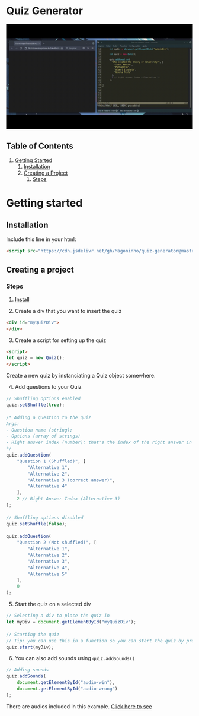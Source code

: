 # Quiz Generator

![demo](./demo.gif)

## Table of Contents
1. [Getting Started](#getting-started)
	1. [Installation](#installation)
	2. [Creating a Project](#creating-a-project)
		1. [Steps](#steps)

# Getting started
## Installation
Include this line in your html:
```html
<script src="https://cdn.jsdelivr.net/gh/Magoninho/quiz-generator@master/quiz-generator-lib/dist/Quiz.js"></script>
```

## Creating a project
### Steps
1. [Install](#installation)

2. Create a div that you want to insert the quiz

```html
<div id="myQuizDiv">
</div>
```

3. Create a script for setting up the quiz
```html
<script>
let quiz = new Quiz();
</script>
```
Create a new quiz by instanciating a Quiz object somewhere.

4. Add questions to your Quiz
```js
// Shuffling options enabled
quiz.setShuffle(true);

/* Adding a question to the quiz
Args: 
- Question name (string);
- Options (array of strings)
- Right answer index (number): that's the index of the right answer in the options array
*/
quiz.addQuestion(
	"Question 1 (Shuffled)", [
		"Alternative 1",
		"Alternative 2",
		"Alternative 3 (correct answer)",
		"Alternative 4"
	],
	2 // Right Answer Index (Alternative 3)
);

// Shuffling options disabled
quiz.setShuffle(false);

quiz.addQuestion(
	"Question 2 (Not shuffled)", [
		"Alternative 1",
		"Alternative 2",
		"Alternative 3",
		"Alternative 4",
		"Alternative 5"
	],
	0
);
```

5. Start the quiz on a selected div

```js
// Selecting a div to place the quiz in
let myDiv = document.getElementById("myQuizDiv");

// Starting the quiz
// Tip: you can use this in a function so you can start the quiz by pressing a button for example
quiz.start(myDiv);
```

6. You can also add sounds using `quiz.addSounds()`
```js
// Adding sounds
quiz.addSounds(
	document.getElementById("audio-win"),
	document.getElementById("audio-wrong")
);
```

There are audios included in this example. [Click here to see](./sounds/)